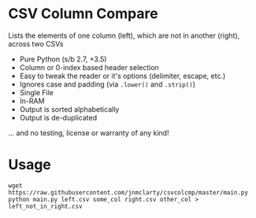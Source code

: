 # CSV Column Compare

Lists the elements of one column (left), which are not in another (right), across two CSVs

* Pure Python (s/b 2.7, +3.5)
* Column or 0-index based header selection
* Easy to tweak the reader or it's options (delimiter, escape, etc.)
* Ignores case and padding (via `.lower()` and `.strip()`)
* Single File
* In-RAM
* Output is sorted alphabetically
* Output is de-duplicated

... and no testing, license or warranty of any kind!

# Usage

```
wget https://raw.githubusercontent.com/jnmclarty/csvcolcmp/master/main.py
python main.py left.csv some_col right.csv other_col > left_not_in_right.csv
```